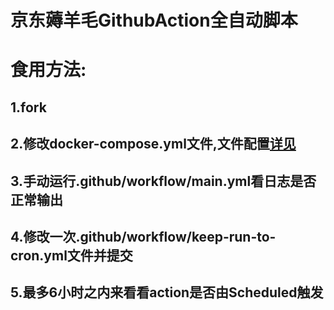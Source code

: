 # 京东薅羊毛GithubAction全自动脚本
# 食用方法:
## 1.fork
## 2.修改docker-compose.yml文件,文件配置[详见](https://gitee.com/lxk0301/jd_docker/blob/master/githubAction.md)
## 3.手动运行.github/workflow/main.yml看日志是否正常输出
## 4.修改一次.github/workflow/keep-run-to-cron.yml文件并提交
## 5.最多6小时之内来看看action是否由Scheduled触发
